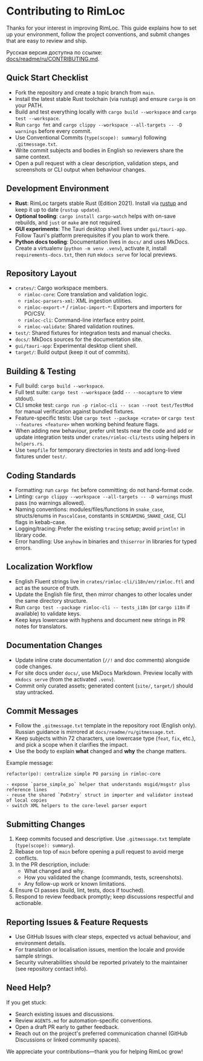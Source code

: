 # Contributing to RimLoc

Thanks for your interest in improving RimLoc. This guide explains how to set up your environment, follow the project conventions, and submit changes that are easy to review and ship.

Русская версия доступна по ссылке: [docs/readme/ru/CONTRIBUTING.md](docs/readme/ru/CONTRIBUTING.md).

## Quick Start Checklist
- Fork the repository and create a topic branch from `main`.
- Install the latest stable Rust toolchain (via rustup) and ensure `cargo` is on your PATH.
- Build and test everything locally with `cargo build --workspace` and `cargo test --workspace`.
- Run `cargo fmt` and `cargo clippy --workspace --all-targets -- -D warnings` before every commit.
- Use Conventional Commits (`type(scope): summary`) following `.gitmessage.txt`.
- Write commit subjects and bodies in English so reviewers share the same context.
- Open a pull request with a clear description, validation steps, and screenshots or CLI output when behaviour changes.

## Development Environment
- **Rust**: RimLoc targets stable Rust (Edition 2021). Install via [rustup](https://rustup.rs/) and keep it up to date (`rustup update`).
- **Optional tooling**: `cargo install cargo-watch` helps with on-save rebuilds, and `just` or `make` are not required.
- **GUI experiments**: The Tauri desktop shell lives under `gui/tauri-app`. Follow Tauri's platform prerequisites if you plan to work there.
- **Python docs tooling**: Documentation lives in `docs/` and uses MkDocs. Create a virtualenv (`python -m venv .venv`), activate it, install `requirements-docs.txt`, then run `mkdocs serve` for local previews.

## Repository Layout
- `crates/`: Cargo workspace members.
  - `rimloc-core`: Core translation and validation logic.
  - `rimloc-parsers-xml`: XML ingestion utilities.
  - `rimloc-export-*` / `rimloc-import-*`: Exporters and importers for PO/CSV.
  - `rimloc-cli`: Command-line interface entry point.
  - `rimloc-validate`: Shared validation routines.
- `test/`: Shared fixtures for integration tests and manual checks.
- `docs/`: MkDocs sources for the documentation site.
- `gui/tauri-app`: Experimental desktop client shell.
- `target/`: Build output (keep it out of commits).

## Building & Testing
- Full build: `cargo build --workspace`.
- Full test suite: `cargo test --workspace` (add `-- --nocapture` to view stdout).
- CLI smoke test: `cargo run -p rimloc-cli -- scan --root test/TestMod` for manual verification against bundled fixtures.
- Feature-specific tests: Use `cargo test --package <crate>` or `cargo test --features <feature>` when working behind feature flags.
- When adding new behaviour, prefer unit tests near the code and add or update integration tests under `crates/rimloc-cli/tests` using helpers in `helpers.rs`.
- Use `tempfile` for temporary directories in tests and add long-lived fixtures under `test/`.

## Coding Standards
- Formatting: run `cargo fmt` before committing; do not hand-format code.
- Linting: `cargo clippy --workspace --all-targets -- -D warnings` must pass (no warnings allowed).
- Naming conventions: modules/files/functions in `snake_case`, structs/enums in `PascalCase`, constants in `SCREAMING_SNAKE_CASE`, CLI flags in kebab-case.
- Logging/tracing: Prefer the existing `tracing` setup; avoid `println!` in library code.
- Error handling: Use `anyhow` in binaries and `thiserror` in libraries for typed errors.

## Localization Workflow
- English Fluent strings live in `crates/rimloc-cli/i18n/en/rimloc.ftl` and act as the source of truth.
- Update the English file first, then mirror changes to other locales under the same directory structure.
- Run `cargo test --package rimloc-cli -- tests_i18n` (or `cargo i18n` if available) to validate keys.
- Keep keys lowercase with hyphens and document new strings in PR notes for translators.

## Documentation Changes
- Update inline crate documentation (`//!` and doc comments) alongside code changes.
- For site docs under `docs/`, use MkDocs Markdown. Preview locally with `mkdocs serve` (from the activated `.venv`).
- Commit only curated assets; generated content (`site/`, `target/`) should stay untracked.

## Commit Messages
- Follow the `.gitmessage.txt` template in the repository root (English only). Russian guidance is mirrored at `docs/readme/ru/gitmessage.txt`.
- Keep subjects within 72 characters, use lowercase type (`feat`, `fix`, etc.), and pick a scope when it clarifies the impact.
- Use the body to explain **what** changed and **why** the change matters.

Example message:

```
refactor(po): centralize simple PO parsing in rimloc-core

- expose `parse_simple_po` helper that understands msgid/msgstr plus reference lines
- reuse the shared `PoEntry` struct in importer and validator instead of local copies
- switch XML helpers to the core-level parser export
```

## Submitting Changes
1. Keep commits focused and descriptive. Use `.gitmessage.txt` template (`type(scope): summary`).
2. Rebase on top of `main` before opening a pull request to avoid merge conflicts.
3. In the PR description, include:
   - What changed and why.
   - How you validated the change (commands, tests, screenshots).
   - Any follow-up work or known limitations.
4. Ensure CI passes (build, lint, tests, docs if touched).
5. Respond to review feedback promptly; keep discussions respectful and actionable.

## Reporting Issues & Feature Requests
- Use GitHub Issues with clear steps, expected vs actual behaviour, and environment details.
- For translation or localisation issues, mention the locale and provide sample strings.
- Security vulnerabilities should be reported privately to the maintainer (see repository contact info).

## Need Help?
If you get stuck:
- Search existing issues and discussions.
- Review `AGENTS.md` for automation-specific conventions.
- Open a draft PR early to gather feedback.
- Reach out on the project's preferred communication channel (GitHub Discussions or linked community spaces).

We appreciate your contributions—thank you for helping RimLoc grow!
